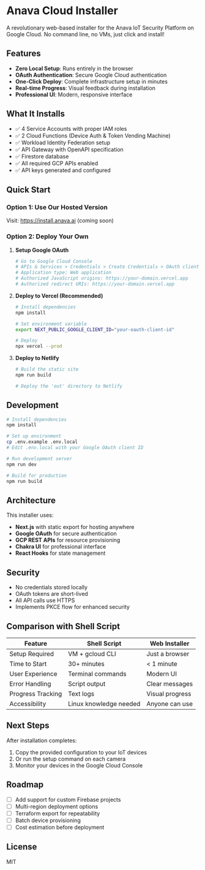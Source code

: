 # Anava Cloud Installer

A revolutionary web-based installer for the Anava IoT Security Platform on Google Cloud. No command line, no VMs, just click and install!

## Features

- **Zero Local Setup**: Runs entirely in the browser
- **OAuth Authentication**: Secure Google Cloud authentication
- **One-Click Deploy**: Complete infrastructure setup in minutes
- **Real-time Progress**: Visual feedback during installation
- **Professional UI**: Modern, responsive interface

## What It Installs

- ✅ 4 Service Accounts with proper IAM roles
- ✅ 2 Cloud Functions (Device Auth & Token Vending Machine)
- ✅ Workload Identity Federation setup
- ✅ API Gateway with OpenAPI specification
- ✅ Firestore database
- ✅ All required GCP APIs enabled
- ✅ API keys generated and configured

## Quick Start

### Option 1: Use Our Hosted Version
Visit: https://install.anava.ai (coming soon)

### Option 2: Deploy Your Own

1. **Setup Google OAuth**
   ```bash
   # Go to Google Cloud Console
   # APIs & Services > Credentials > Create Credentials > OAuth client ID
   # Application type: Web application
   # Authorized JavaScript origins: https://your-domain.vercel.app
   # Authorized redirect URIs: https://your-domain.vercel.app
   ```

2. **Deploy to Vercel (Recommended)**
   ```bash
   # Install dependencies
   npm install

   # Set environment variable
   export NEXT_PUBLIC_GOOGLE_CLIENT_ID="your-oauth-client-id"

   # Deploy
   npx vercel --prod
   ```

3. **Deploy to Netlify**
   ```bash
   # Build the static site
   npm run build

   # Deploy the 'out' directory to Netlify
   ```

## Development

```bash
# Install dependencies
npm install

# Set up environment
cp .env.example .env.local
# Edit .env.local with your Google OAuth client ID

# Run development server
npm run dev

# Build for production
npm run build
```

## Architecture

This installer uses:
- **Next.js** with static export for hosting anywhere
- **Google OAuth** for secure authentication
- **GCP REST APIs** for resource provisioning
- **Chakra UI** for professional interface
- **React Hooks** for state management

## Security

- No credentials stored locally
- OAuth tokens are short-lived
- All API calls use HTTPS
- Implements PKCE flow for enhanced security

## Comparison with Shell Script

| Feature | Shell Script | Web Installer |
|---------|--------------|---------------|
| Setup Required | VM + gcloud CLI | Just a browser |
| Time to Start | 30+ minutes | < 1 minute |
| User Experience | Terminal commands | Modern UI |
| Error Handling | Script output | Clear messages |
| Progress Tracking | Text logs | Visual progress |
| Accessibility | Linux knowledge needed | Anyone can use |

## Next Steps

After installation completes:

1. Copy the provided configuration to your IoT devices
2. Or run the setup command on each camera
3. Monitor your devices in the Google Cloud Console

## Roadmap

- [ ] Add support for custom Firebase projects
- [ ] Multi-region deployment options
- [ ] Terraform export for repeatability
- [ ] Batch device provisioning
- [ ] Cost estimation before deployment

## License

MIT